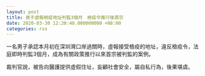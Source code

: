 ```yaml
---
layout: post
title: 男子虛報檢疫地址判監3個月　檢疫令推行後首宗
date: 2020-03-30 12:20:48.000000000 +08:00
categories: rss
---
```


一名男子承認本月初在深圳灣口岸過關時，虛報接受檢疫的地址，違反檢疫令，法庭即時判監3個月，成為有關政策推行以來首宗被判監的案例。

裁判官說，被告向醫護提供虛假住址，妄顧社會安全，屬自私行為，後果堪虞。
